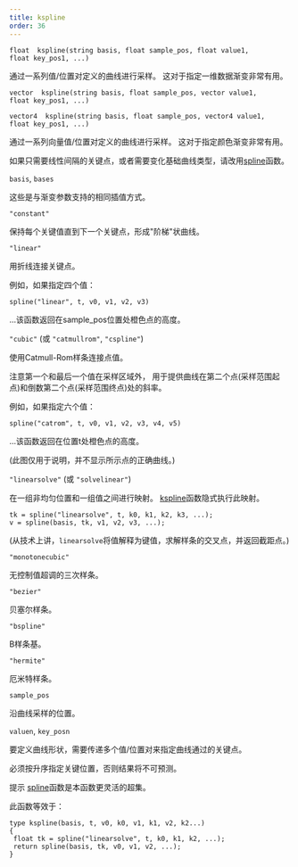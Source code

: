 ```yaml
---
title: kspline
order: 36
---
```

`float  kspline(string basis, float sample_pos, float value1, float key_pos1, ...)`

通过一系列值/位置对定义的曲线进行采样。
这对于指定一维数据渐变非常有用。

`vector  kspline(string basis, float sample_pos, vector value1, float key_pos1, ...)`

`vector4  kspline(string basis, float sample_pos, vector4 value1, float key_pos1, ...)`

通过一系列向量值/位置对定义的曲线进行采样。
这对于指定颜色渐变非常有用。

如果只需要线性间隔的关键点，或者需要变化基础曲线类型，请改用[spline](/zh-cn/houdini-vex/math/spline "沿折线或样条曲线采样值。")函数。

`basis`, `bases`

这些是与渐变参数支持的相同插值方式。

`"constant"`

保持每个关键值直到下一个关键点，形成"阶梯"状曲线。

`"linear"`

用折线连接关键点。

例如，如果指定四个值：

```vex
spline("linear", t, v0, v1, v2, v3)

```

...该函数返回在sample_pos位置处橙色点的高度。

`"cubic"` (或 `"catmullrom"`, `"cspline"`)

使用Catmull-Rom样条连接点值。

注意第一个和最后一个值在采样区域外，
用于提供曲线在第二个点(采样范围起点)和倒数第二个点(采样范围终点)处的斜率。

例如，如果指定六个值：

```vex
spline("catrom", t, v0, v1, v2, v3, v4, v5)

```

...该函数返回在位置t处橙色点的高度。

(此图仅用于说明，并不显示所示点的正确曲线。)

`"linearsolve"` (或 `"solvelinear"`)

在一组非均匀位置和一组值之间进行映射。
[kspline](/zh-cn/houdini-vex/math/kspline "返回由基础曲线和键/位置对定义的曲线上的插值。")函数隐式执行此映射。

```vex
tk = spline("linearsolve", t, k0, k1, k2, k3, ...);
v = spline(basis, tk, v1, v2, v3, ...);

```

(从技术上讲，`linearsolve`将值解释为键值，求解样条的交叉点，并返回截距点。)

`"monotonecubic"`

无控制值超调的三次样条。

`"bezier"`

贝塞尔样条。

`"bspline"`

B样条基。

`"hermite"`

厄米特样条。

`sample_pos`

沿曲线采样的位置。

`valuen`, `key_posn`

要定义曲线形状，需要传递多个值/位置对来指定曲线通过的关键点。

必须按升序指定关键位置，否则结果将不可预测。

提示
[spline](/zh-cn/houdini-vex/math/spline "沿折线或样条曲线采样值。")函数是本函数更灵活的超集。

此函数等效于：

```vex
type kspline(basis, t, v0, k0, v1, k1, v2, k2...)
{
 float tk = spline("linearsolve", t, k0, k1, k2, ...);
 return spline(basis, tk, v0, v1, v2, ...);
}

```
